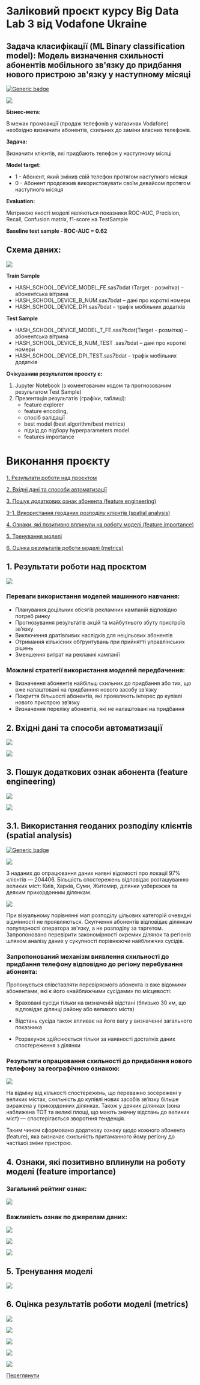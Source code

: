 # **Заліковий проєкт курсу Big Data Lab 3 від Vodafone Ukraine**

## Задача класифікації (ML Binary classification model): Модель визначення схильності абонентів мобільного зв'язку до придбання нового пристрою зв'язку у наступному місяці

[![Generic badge](https://img.shields.io/badge/GO_TO_JUPYTER_NoteBook_FILE-OPEN-blue?style=for-the-badge&logo=jupyter)](https://github.com/OlehOleinikov/ML-exam-project-BDL3/blob/main/bdl_exam_project_.ipynb) 

![](images/00_intro.png)

**Бізнес-мета:**

В межах промоакції (продаж телефонів у магазинах Vodafone) необхідно визначити абонентів, схильних до заміни власних телефонів.

**Задача:** 

Визначити клієнтів, які придбають телефон у наступному місяці

**Model target:**

- 1 - Абонент, який змінив свій телефон протягом наступного місяця
- 0 - Абонент продовжив використовувати своїм девайсом протягом наступного місяця

**Evaluation:**

Метрикою якості моделі являються показники ROC-AUC, Precision, Recall, Confusion matrix, f1-score на TestSample

**Baseline test sample - ROC-AUC = 0.62**


## **Схема даних:**

![](images/00_scheme_.png)


**Train Sample**
- HASH_SCHOOL_DEVICE_MODEL_FE.sas7bdat (Target - розмітка) – абонентська вітрина 
- HASH_SCHOOL_DEVICE_B_NUM.sas7bdat – дані про короткі номери
- HASH_SCHOOL_DEVICE_DPI.sas7bdat – трафік мобільних додатків

**Test Sample**
- HASH_SCHOOL_DEVICE_MODEL_T_FE.sas7bdat(Target - розмітка) – абонентська вітрина 
- HASH_SCHOOL_DEVICE_B_NUM_TEST .sas7bdat – дані про короткі номери
- HASH_SCHOOL_DEVICE_DPI_TEST.sas7bdat – трафік мобільних додатків

**Очікуваним результатом проєкту є:**
1. Jupyter Notebook (з коментованим кодом та прогнозованим результатом Test Sample)
2. Презентація результатів (графіки, таблиці):
    - feature explorer
    - feature encoding,
    - спосіб валідації
    - best model (best algorithm/best metrics)
    - підхід до підбору hyperparameters model
    - features importance
   
# Виконання проєкту

[1. Результати роботи над проєктом](#1-Результати-роботи-над-проєктом)

[2. Вхідні дані та способи автоматизації](#2-Вхідні-дані-та-способи-автоматизації)

[3. Пошук додаткових ознак абонента (feature engineering)](#3-Пошук-додаткових-ознак-абонента-feature-engineering)

[3-1. Використання геоданих розподілу клієнтів (spatial analysis)](#31-Використання-геоданих-розподілу-клієнтів-spatial-analysis)

[4. Ознаки, які позитивно вплинули на роботу моделі (feature importance)](#4-Ознаки,-які-позитивно-вплинули-на-роботу-моделі-feature-importance)

[5. Тренування моделі](#5-Тренування-моделі)

[6. Оцінка результатів роботи моделі (metrics)](#6-Оцінка-результатів-роботи-моделі-metrics)


## 1. Результати роботи над проєктом

![](images/00_results.png)

### Переваги використання моделей машинного навчання:

- Планування доцільних обсягів рекламних кампаній відповідно потреб ринку
- Прогнозування результатів акцій та майбутнього збуту пристроїв зв’язку
- Виключення дратівливих наслідків для нецільових абонентів
- Отримання кількісних обґрунтувань при прийнятті управлінських рішень
- Зменшення витрат на рекламні кампанії

### Можливі стратегії використання моделей передбачення:
- Визначення абонентів найбільш схильних до придбання або тих, що вже налаштовані на придбанння нового засобу зв’язку
- Покриття більшості абонентів, які проявляють інтерес до купівлі нового пристрою зв’язку 
- Визначення переліку абонентів, які не налаштовані на придбання


## 2. Вхідні дані та способи автоматизації

![](images/02_dataOV.png)

![](images/02_automat.png)

## 3. Пошук додаткових ознак абонента (feature engineering)

![](images/02_fe.png)

![](images/02_fe2.png)

## 3.1. Використання геоданих розподілу клієнтів (spatial analysis)

[![Generic badge](https://img.shields.io/badge/GO_TO_JUPYTER_NoteBook_FILE-OPEN-blue?style=for-the-badge&logo=jupyter)](https://github.com/OlehOleinikov/ML-exam-project-BDL3/blob/main/spatial_feature_engineering.ipynb) 

![](images/03_spatial_ukrmap.png)

З наданих до опрацювання даних наявні відомості про локації 97% клієнтів — 204406. 
Більшість спостережень відповідає розташуванню великих міст: Київ, Харків, Суми, Житомир, ділянки узбережжя та деяким прикордонним ділянкам. 

![](images/03_spatial_compare.png)

При візуальному порівнянні мап розподілу цільових категорій очевидні відмінності не проявляються. Скупчення абонентів відповідає ділянкам популярності оператора зв'язку, а не розподілу за таргетом.
Запропоновано перевірити закономірності окремих ділянок та регіонів шляхом аналізу даних у сукупності порівнюючи найближчих сусідів. 


### Запропонований механізм виявлення схильності до придбання телефону відповідно до регіону перебування абонента:

Пропонується співставляти перевіряємого абонента із вже відомими абонентами, які є його «найближчими сусідами» по місцевості:

- Враховані сусіди тільки на визначеній відстані (близько 30 км, що відповідає ділянці району або великого міста)

- Відстань сусіда також впливає на його вагу у визначенні загального показника 

- Розрахунок здійснюється тільки за наявності достатніх даних спостереження з ділянки

### Результати опрацювання схильності до придабання нового телефону за географічною ознакою:

![](images/03_spatial_real.png)

На відміну від кількості спостережень, що переважно зосережені у великих містах, схильність до купівлі нових засобів зв’язку більше виражена у прикордонних ділянках. Також у деяких ділянках (зона наближена ТОТ та великі площі, що мають значну відстань до великих міст) — спостерігається зворотння тенденція.

Таким чином сформовано додаткову ознаку щодо кожного абонента (feature), яка визначає схильність притаманного йому регіону до частішої зміни пристрою. 

## 4. Ознаки, які позитивно вплинули на роботу моделі (feature importance)

### Загальний рейтинг ознак:

![](images/04_fi.png)

### Важливість ознак по джерелам даних:

![](images/04_fi2.png)

![](images/04_fi3.png)

![](images/04_fi4.png)

## 5. Тренування моделі

![](images/05_trainlgbm.png)

## 6. Оцінка результатів роботи моделі (metrics)

![](images/05_metrics.png)

![](images/05_metrics2.png)

![](images/05_metrics3.png)

![](images/05_metrics5.png)

![](images/05_metrics6.png)

[Переглянути ](#3.-Пошук-додаткових-ознак-абонента-(feature-engineering))
